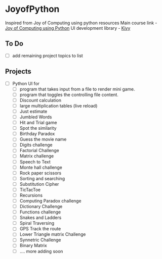 # JoyofPython
Inspired from Joy of Computing using python resources
Main course link - [Joy of Computing using Python](https://onlinecourses.nptel.ac.in/noc20_cs35/unit?unit=59&lesson=67)
UI development library - [Kivy](https://realpython.com/mobile-app-kivy-python/)

## To Do

- [ ] add remaining project topics to list

## Projects

- [ ] Python UI for
  - [ ] program that takes input from a file to render mini game.
  - [ ] program that toggles the controlling file content.
  - [ ] Discount calculation
  - [ ] large multiplication tables (live reload)
  - [ ] Just estimate
  - [ ] Jumbled Words
  - [ ] Hit and Trial game
  - [ ] Spot the similarity
  - [ ] Birthday Paradox
  - [ ] Guess the movie name
  - [ ] Digits challenge
  - [ ] Factorial Challenge
  - [ ] Matrix challenge
  - [ ] Speech to Text
  - [ ] Monte hall challenge
  - [ ] Rock paper scissors
  - [ ] Sorting and searching
  - [ ] Substitution Cipher
  - [ ] TicTacToe
  - [ ] Recursions
  - [ ] Computing Paradox challenge
  - [ ] Dictionary Challenge
  - [ ] Functions challenge
  - [ ] Snakes and Ladders
  - [ ] Spiral Traversing
  - [ ] GPS Track the route
  - [ ] Lower Triangle matrix Challenge
  - [ ] Synnetric Challenge
  - [ ] Binary Matrix
  - [ ] .... more adding soon
